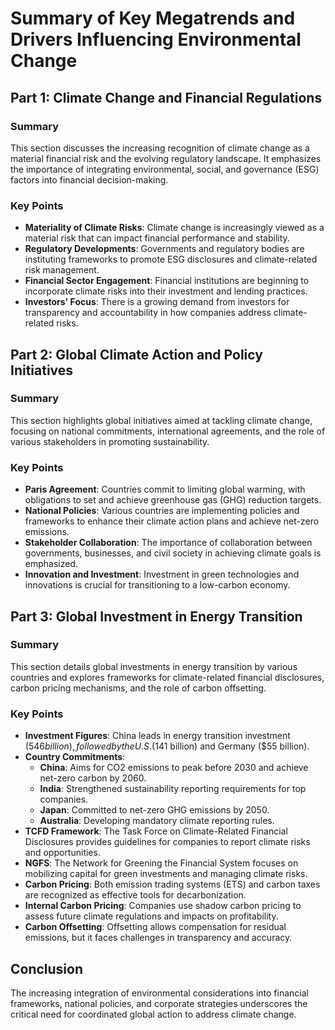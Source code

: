 # Summary of Key Megatrends and Drivers Influencing Environmental Change

## Part 1: Climate Change and Financial Regulations

### Summary
This section discusses the increasing recognition of climate change as a material financial risk and the evolving regulatory landscape. It emphasizes the importance of integrating environmental, social, and governance (ESG) factors into financial decision-making.

### Key Points
- **Materiality of Climate Risks**: Climate change is increasingly viewed as a material risk that can impact financial performance and stability.
- **Regulatory Developments**: Governments and regulatory bodies are instituting frameworks to promote ESG disclosures and climate-related risk management.
- **Financial Sector Engagement**: Financial institutions are beginning to incorporate climate risks into their investment and lending practices.
- **Investors' Focus**: There is a growing demand from investors for transparency and accountability in how companies address climate-related risks.

## Part 2: Global Climate Action and Policy Initiatives

### Summary
This section highlights global initiatives aimed at tackling climate change, focusing on national commitments, international agreements, and the role of various stakeholders in promoting sustainability.

### Key Points
- **Paris Agreement**: Countries commit to limiting global warming, with obligations to set and achieve greenhouse gas (GHG) reduction targets.
- **National Policies**: Various countries are implementing policies and frameworks to enhance their climate action plans and achieve net-zero emissions.
- **Stakeholder Collaboration**: The importance of collaboration between governments, businesses, and civil society in achieving climate goals is emphasized.
- **Innovation and Investment**: Investment in green technologies and innovations is crucial for transitioning to a low-carbon economy.

## Part 3: Global Investment in Energy Transition

### Summary
This section details global investments in energy transition by various countries and explores frameworks for climate-related financial disclosures, carbon pricing mechanisms, and the role of carbon offsetting.

### Key Points
- **Investment Figures**: China leads in energy transition investment ($546 billion), followed by the U.S. ($141 billion) and Germany ($55 billion).
- **Country Commitments**: 
  - **China**: Aims for CO2 emissions to peak before 2030 and achieve net-zero carbon by 2060.
  - **India**: Strengthened sustainability reporting requirements for top companies.
  - **Japan**: Committed to net-zero GHG emissions by 2050.
  - **Australia**: Developing mandatory climate reporting rules.
- **TCFD Framework**: The Task Force on Climate-Related Financial Disclosures provides guidelines for companies to report climate risks and opportunities.
- **NGFS**: The Network for Greening the Financial System focuses on mobilizing capital for green investments and managing climate risks.
- **Carbon Pricing**: Both emission trading systems (ETS) and carbon taxes are recognized as effective tools for decarbonization.
- **Internal Carbon Pricing**: Companies use shadow carbon pricing to assess future climate regulations and impacts on profitability.
- **Carbon Offsetting**: Offsetting allows compensation for residual emissions, but it faces challenges in transparency and accuracy.

## Conclusion
The increasing integration of environmental considerations into financial frameworks, national policies, and corporate strategies underscores the critical need for coordinated global action to address climate change.
